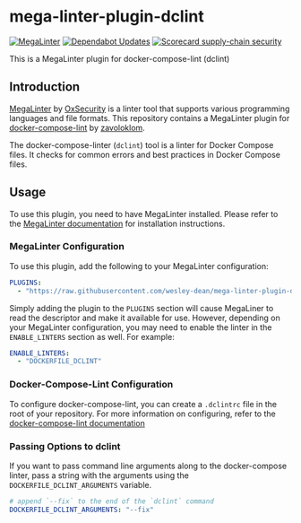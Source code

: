 # mega-linter-plugin-dclint

[![MegaLinter](https://github.com/wesley-dean/mega-linter-plugin-dclint/actions/workflows/megalinter.yml/badge.svg)](https://github.com/wesley-dean/mega-linter-plugin-dclint/actions/workflows/megalinter.yml)
[![Dependabot Updates](https://github.com/wesley-dean/mega-linter-plugin-dclint/actions/workflows/dependabot/dependabot-updates/badge.svg)](https://github.com/wesley-dean/mega-linter-plugin-dclint/actions/workflows/dependabot/dependabot-updates)
[![Scorecard supply-chain security](https://github.com/wesley-dean/mega-linter-plugin-dclint/actions/workflows/scorecard.yml/badge.svg)](https://github.com/wesley-dean/mega-linter-plugin-dclint/actions/workflows/scorecard.yml)


This is a MegaLinter plugin for docker-compose-lint (dclint)

## Introduction

[MegaLinter](https://github.com/oxsecurity/megalinter) by
[OxSecurity](https://github.com/oxsecurity) is a linter tool that supports
various programming languages and file formats. This repository contains a
MegaLinter plugin for
[docker-compose-lint](https://github.com/zavoloklom/docker-compose-linter) by
[zavoloklom](https://github.com/zavoloklom/).

The docker-compose-linter (`dclint`) tool is a linter for Docker Compose files.
It checks for common errors and best practices in Docker Compose files.

## Usage

To use this plugin, you need to have MegaLinter installed. Please refer to the
[MegaLinter documentation](https://nvuillam.github.io/megalinter/) for
installation instructions.

### MegaLinter Configuration

To use this plugin, add the following to your MegaLinter configuration:

```yaml
PLUGINS:
  - "https://raw.githubusercontent.com/wesley-dean/mega-linter-plugin-dclint/refs/heads/main/mega-linter-plugin-dclint/dclint.megalinter-descriptor.yml
```

Simply adding the plugin to the `PLUGINS` section will cause MegaLiner to read
the descriptor and make it available for use.  However, depending on your
MegaLinter configuration, you may need to enable the linter in the `ENABLE_LINTERS`
section as well.  For example:

```yaml
ENABLE_LINTERS:
  - "DOCKERFILE_DCLINT"
```

### Docker-Compose-Lint Configuration

To configure docker-compose-lint, you can create a `.dclintrc` file in the
root of your repository. For more information on configuring, refer to the
[docker-compose-lint documentation](https://github.com/zavoloklom/docker-compose-linter/blob/main/README.md)


### Passing Options to dclint

If you want to pass command line arguments along to the docker-compose linter,
pass a string with the arguments using the `DOCKERFILE_DCLINT_ARGUMENTS`
variable.

```YAML
# append `--fix` to the end of the `dclint` command
DOCKERFILE_DCLINT_ARGUMENTS: "--fix"
```
